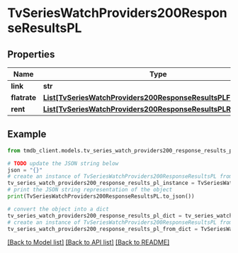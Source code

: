 # TvSeriesWatchProviders200ResponseResultsPL


## Properties

Name | Type | Description | Notes
------------ | ------------- | ------------- | -------------
**link** | **str** |  | [optional] 
**flatrate** | [**List[TvSeriesWatchProviders200ResponseResultsPLFlatrateInner]**](TvSeriesWatchProviders200ResponseResultsPLFlatrateInner.md) |  | [optional] 
**rent** | [**List[TvSeriesWatchProviders200ResponseResultsPLRentInner]**](TvSeriesWatchProviders200ResponseResultsPLRentInner.md) |  | [optional] 

## Example

```python
from tmdb_client.models.tv_series_watch_providers200_response_results_pl import TvSeriesWatchProviders200ResponseResultsPL

# TODO update the JSON string below
json = "{}"
# create an instance of TvSeriesWatchProviders200ResponseResultsPL from a JSON string
tv_series_watch_providers200_response_results_pl_instance = TvSeriesWatchProviders200ResponseResultsPL.from_json(json)
# print the JSON string representation of the object
print(TvSeriesWatchProviders200ResponseResultsPL.to_json())

# convert the object into a dict
tv_series_watch_providers200_response_results_pl_dict = tv_series_watch_providers200_response_results_pl_instance.to_dict()
# create an instance of TvSeriesWatchProviders200ResponseResultsPL from a dict
tv_series_watch_providers200_response_results_pl_from_dict = TvSeriesWatchProviders200ResponseResultsPL.from_dict(tv_series_watch_providers200_response_results_pl_dict)
```
[[Back to Model list]](../README.md#documentation-for-models) [[Back to API list]](../README.md#documentation-for-api-endpoints) [[Back to README]](../README.md)


